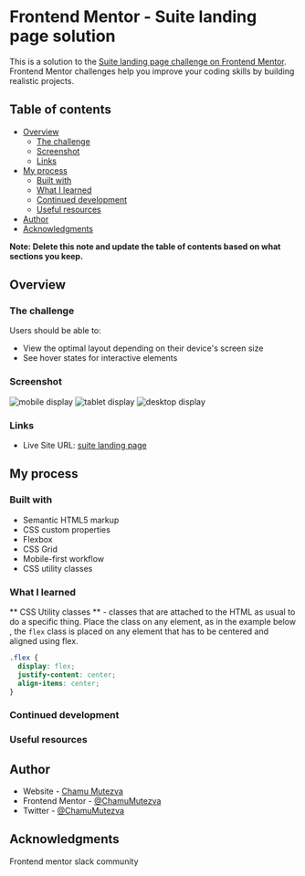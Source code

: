 # Frontend Mentor - Suite landing page solution

This is a solution to the [Suite landing page challenge on Frontend Mentor](https://www.frontendmentor.io/challenges/suite-landing-page-tj_eaU-Ra). Frontend Mentor challenges help you improve your coding skills by building realistic projects.

## Table of contents

- [Overview](#overview)
  - [The challenge](#the-challenge)
  - [Screenshot](#screenshot)
  - [Links](#links)
- [My process](#my-process)
  - [Built with](#built-with)
  - [What I learned](#what-i-learned)
  - [Continued development](#continued-development)
  - [Useful resources](#useful-resources)
- [Author](#author)
- [Acknowledgments](#acknowledgments)

**Note: Delete this note and update the table of contents based on what sections you keep.**

## Overview

### The challenge

Users should be able to:

- View the optimal layout depending on their device's screen size
- See hover states for interactive elements

### Screenshot

![mobile display](./assets/mobile.png)
![tablet display](./assets/tablet.png)
![desktop display](./assets/desktop.png)

### Links

- Live Site URL: [suite landing page]( https://queseri.github.io/suite-landing-page/)

## My process

### Built with

- Semantic HTML5 markup
- CSS custom properties
- Flexbox
- CSS Grid
- Mobile-first workflow
- CSS utility classes

### What I learned

** CSS Utility classes ** - classes that are attached to the HTML as usual to do a specific thing.
Place the class on any element, as in the example below , the `flex` class is placed on any element that has to be centered and aligned using flex.

```CSS
.flex {
  display: flex;
  justify-content: center;
  align-items: center;
}
```

### Continued development


### Useful resources


## Author

- Website - [Chamu Mutezva](https://github.com/ChamuMutezva)
- Frontend Mentor - [@ChamuMutezva](https://www.frontendmentor.io/profile/ChamuMutezva)
- Twitter - [@ChamuMutezva](https://twitter.com/ChamuMutezva)


## Acknowledgments

Frontend mentor slack community


